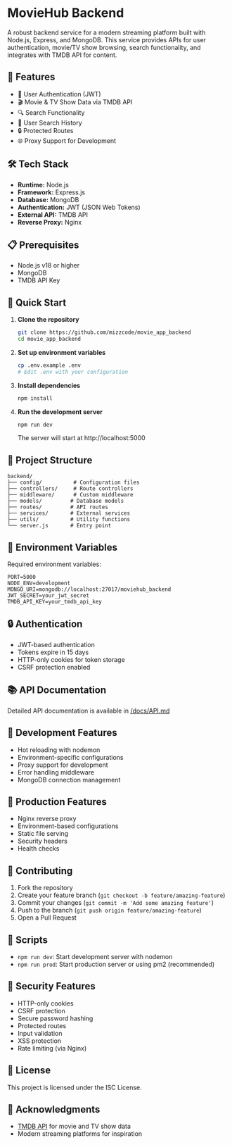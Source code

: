 # MovieHub Backend

A robust backend service for a modern streaming platform built with Node.js, Express, and MongoDB. This service provides APIs for user authentication, movie/TV show browsing, search functionality, and integrates with TMDB API for content.

## 🚀 Features

- 👤 User Authentication (JWT)
- 🎬 Movie & TV Show Data via TMDB API
- 🔍 Search Functionality
- 📝 User Search History
- 🔒 Protected Routes
- 🌐 Proxy Support for Development

## 🛠 Tech Stack

- **Runtime:** Node.js
- **Framework:** Express.js
- **Database:** MongoDB
- **Authentication:** JWT (JSON Web Tokens)
- **External API:** TMDB API
- **Reverse Proxy:** Nginx

## 📋 Prerequisites

- Node.js v18 or higher
- MongoDB
- TMDB API Key

## 🚀 Quick Start

1. **Clone the repository**

   ```bash
   git clone https://github.com/mizzcode/movie_app_backend
   cd movie_app_backend
   ```

2. **Set up environment variables**

   ```bash
   cp .env.example .env
   # Edit .env with your configuration
   ```

3. **Install dependencies**

   ```bash
   npm install
   ```

4. **Run the development server**

   ```bash
   npm run dev
   ```

   The server will start at http://localhost:5000


## 📁 Project Structure

```
backend/
├── config/          # Configuration files
├── controllers/     # Route controllers
├── middleware/      # Custom middleware
├── models/         # Database models
├── routes/         # API routes
├── services/       # External services
├── utils/          # Utility functions
└── server.js       # Entry point
```

## 🔑 Environment Variables

Required environment variables:

```
PORT=5000
NODE_ENV=development
MONGO_URI=mongodb://localhost:27017/moviehub_backend
JWT_SECRET=your_jwt_secret
TMDB_API_KEY=your_tmdb_api_key
```

## 🔒 Authentication

- JWT-based authentication
- Tokens expire in 15 days
- HTTP-only cookies for token storage
- CSRF protection enabled

## 📚 API Documentation

Detailed API documentation is available in [/docs/API.md](docs/API.md)

## 🧪 Development Features

- Hot reloading with nodemon
- Environment-specific configurations
- Proxy support for development
- Error handling middleware
- MongoDB connection management

## 🚀 Production Features

- Nginx reverse proxy
- Environment-based configurations
- Static file serving
- Security headers
- Health checks

## 👥 Contributing

1. Fork the repository
2. Create your feature branch (`git checkout -b feature/amazing-feature`)
3. Commit your changes (`git commit -m 'Add some amazing feature'`)
4. Push to the branch (`git push origin feature/amazing-feature`)
5. Open a Pull Request

## 📝 Scripts

- `npm run dev`: Start development server with nodemon
- `npm run prod`: Start production server or using pm2 (recommended)

## 🔐 Security Features

- HTTP-only cookies
- CSRF protection
- Secure password hashing
- Protected routes
- Input validation
- XSS protection
- Rate limiting (via Nginx)

## 📜 License

This project is licensed under the ISC License.

## 🙏 Acknowledgments

- [TMDB API](https://www.themoviedb.org/documentation/api) for movie and TV show data
- Modern streaming platforms for inspiration
